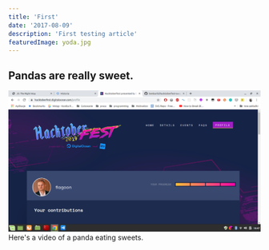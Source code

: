 ```yaml
---
title: 'First'
date: '2017-08-09'
description: 'First testing article'
featuredImage: yoda.jpg
---
```


## Pandas are really sweet.

![Drag Racing](hacktoberfest.png)
Here's a video of a panda eating sweets.
